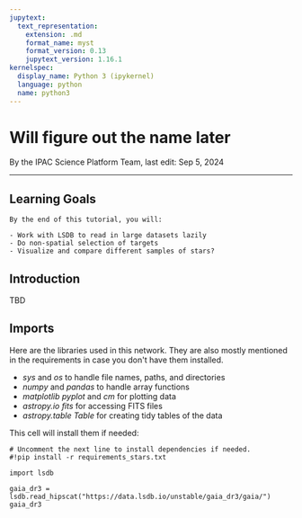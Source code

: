 ```yaml
---
jupytext:
  text_representation:
    extension: .md
    format_name: myst
    format_version: 0.13
    jupytext_version: 1.16.1
kernelspec:
  display_name: Python 3 (ipykernel)
  language: python
  name: python3
---
```


# Will figure out the name later

By the IPAC Science Platform Team, last edit: Sep 5, 2024

***


## Learning Goals

```
By the end of this tutorial, you will:

- Work with LSDB to read in large datasets lazily
- Do non-spatial selection of targets
- Visualize and compare different samples of stars?
```


## Introduction

TBD


## Imports
Here are the libraries used in this network. They are also mostly mentioned in the requirements in case you don't have them installed.
- *sys* and *os* to handle file names, paths, and directories
- *numpy*  and *pandas* to handle array functions
- *matplotlib* *pyplot* and *cm* for plotting data
- *astropy.io fits* for accessing FITS files
- *astropy.table Table* for creating tidy tables of the data


This cell will install them if needed:

```{code-cell} ipython3
# Uncomment the next line to install dependencies if needed.
#!pip install -r requirements_stars.txt
```

```{code-cell} ipython3
import lsdb
```

```{code-cell} ipython3
gaia_dr3 = lsdb.read_hipscat("https://data.lsdb.io/unstable/gaia_dr3/gaia/")
gaia_dr3
```

```{code-cell} ipython3

```
